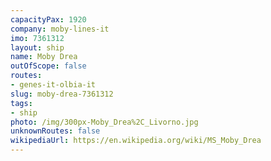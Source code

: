 ```yaml
---
capacityPax: 1920
company: moby-lines-it
imo: 7361312
layout: ship
name: Moby Drea
outOfScope: false
routes:
- genes-it-olbia-it
slug: moby-drea-7361312
tags:
- ship
photo: /img/300px-Moby_Drea%2C_Livorno.jpg
unknownRoutes: false
wikipediaUrl: https://en.wikipedia.org/wiki/MS_Moby_Drea
---
```


